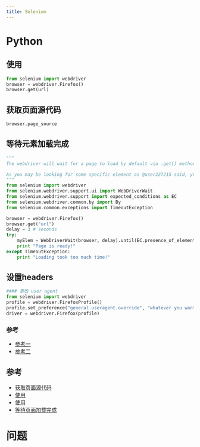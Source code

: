 ```yaml
---
title: Selenium
---
```


# Python

## 使用

```python
from selenium import webdriver
browser = webdriver.Firefox()
browser.get(url)
```

## 获取页面源代码

```python
browser.page_source
```

## 等待元素加载完成

```python
"""
The webdriver will wait for a page to load by default via .get() method.

As you may be looking for some specific element as @user227215 said, you should use WebDriverWait to wait for an element located in your page:
"""
from selenium import webdriver
from selenium.webdriver.support.ui import WebDriverWait
from selenium.webdriver.support import expected_conditions as EC
from selenium.webdriver.common.by import By
from selenium.common.exceptions import TimeoutException

browser = webdriver.Firefox()
browser.get("url")
delay = 3 # seconds
try:
    myElem = WebDriverWait(browser, delay).until(EC.presence_of_element_located((By.ID, 'IdOfMyElement')))
    print "Page is ready!"
except TimeoutException:
    print "Loading took too much time!"
```

## 设置headers

```python
#### 更改 user agent
from selenium import webdriver
profile = webdriver.FirefoxProfile()
profile.set_preference("general.useragent.override", "whatever you want")
driver = webdriver.Firefox(profile)
```

### 参考

- [参考一](https://stackoverflow.com/questions/29916054/change-user-agent-for-selenium-driver)
- [参考二](https://stackoverflow.com/questions/15645093/setting-request-headers-in-selenium)

## 参考

- [获取页面源代码](https://stackoverflow.com/questions/7263824/get-html-source-of-webelement-in-selenium-webdriver-using-python)
- [使用](http://blog.csdn.net/qq1124794084/article/details/53923897)
- [使用](https://www.cnblogs.com/fnng/archive/2013/05/29/3106515.html)
- [等待页面加载完成](https://stackoverflow.com/questions/26566799/how-to-wait-until-the-page-is-loaded-with-selenium-for-python)

# 问题